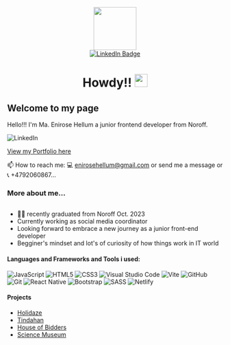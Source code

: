 <div id="header" align="center">
  <img src="https://media.giphy.com/media/WUlplcMpOCEmTGBtBW/giphy.gif" width="100">
</div>
<div id="badges" align="center">
  <a href="https://www.linkedin.com/in/maria-enirose-hellum-1b47bb1b5/">
    <img src="https://img.shields.io/badge/LinkedIn-blue?style=for-the-badge&logo=linkedin&logoColor=white" alt="LinkedIn Badge"/>
  </a>
</div>
<h1 align="center">
  Howdy!!
  <img src="https://media.giphy.com/media/hvRJCLFzcasrR4ia7z/giphy.gif" width="30px"/>
</h1>

## Welcome to my page
Hello!!! 
I'm Ma. Enirose Hellum a junior frontend developer from Noroff.

![LinkedIn](https://img.shields.io/badge/linkedin-%230077B5.svg?style=for-the-badge&logo=linkedin&logoColor=white)

[View my Portfolio here](https://enirosehellum.netlify.app/)

📫 How to reach me: :computer: enirosehellum@gmail.com or send me a message or :telephone_receiver: +4792060867...


### More about me...
<div id="badges" align="left">
  <img src="https://komarev.com/ghpvc/?username=enirose&style=flat-square&color=blue" alt=""/>
</div>

- :woman_technologist: recently graduated from Noroff Oct. 2023
- Currently working as social media coordinator
- Looking forward to embrace a new journey as a junior front-end developer
- Begginer's mindset and lot's of curiosity of how things work in IT world


#### Languages and Frameworks and Tools i used:
 ![JavaScript](https://img.shields.io/badge/javascript-%23323330.svg?style=for-the-badge&logo=javascript&logoColor=%23F7DF1E)
 ![HTML5](https://img.shields.io/badge/html5-%23E34F26.svg?style=for-the-badge&logo=html5&logoColor=white)
 ![CSS3](https://img.shields.io/badge/css3-%231572B6.svg?style=for-the-badge&logo=css3&logoColor=white)
 ![Visual Studio Code](https://img.shields.io/badge/Visual%20Studio%20Code-0078d7.svg?style=for-the-badge&logo=visual-studio-code&logoColor=white)
 ![Vite](https://img.shields.io/badge/vite-%23646CFF.svg?style=for-the-badge&logo=vite&logoColor=white)
 ![GitHub](https://img.shields.io/badge/github-%23121011.svg?style=for-the-badge&logo=github&logoColor=white)
 ![Git](https://img.shields.io/badge/git-%23F05033.svg?style=for-the-badge&logo=git&logoColor=white)
 ![React Native](https://img.shields.io/badge/react-%23121011.svg?style=for-the-badge&logo=react&logoColor=blue)
 ![Bootstrap](https://img.shields.io/badge/bootstrap-%23646CFF.svg?style=for-the-badge&logo=bootstrap&logoColor=white)
 ![SASS](https://img.shields.io/badge/sass-EF1970?style=for-the-badge&logo=sass&logoColor=white)
 ![Netlify](https://img.shields.io/badge/netlify-00979D?style=for-the-badge&logo=netlify&logoColor=white)

#### Projects
- [Holidaze](https://loquacious-bienenstitch-4a509b.netlify.app/)
- [Tindahan](https://meek-licorice-1e5a9e.netlify.app/)
- [House of Bidders](https://storied-fairy-4f9600.netlify.app/)
- [Science Museum](https://compassionate-joliot-e61ccb.netlify.app/)



